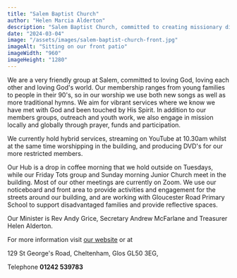 ```yaml
---
title: "Salem Baptist Church"
author: "Helen Marcia Alderton"
description: "Salem Baptist Church, committed to creating missionary disciples who love God, love each other and love God's world."
date: "2024-03-04"
image: "/assets/images/salem-baptist-church-front.jpg"
imageAlt: "Sitting on our front patio"
imageWidth: "960"
imageHeight: "1280"
---
```


We are a very friendly group at Salem, committed to loving God, loving each other and loving God's world. Our membership ranges from young families to people in their 90's, so in our worship we use both new songs as well as more traditional hymns. We aim for vibrant services where we know we have met with God and been touched by His Spirit. In addition to our members groups, outreach and youth work, we also engage in mission locally and globally through prayer, funds and participation.

We currently hold hybrid services, streaming on YouTube at 10.30am whilst at the same time worshipping in the building, and producing DVD's for our more restricted members.

Our Hub is a drop in coffee morning that we hold outside on Tuesdays, while our Friday Tots group and Sunday morning Junior Church meet in the building. Most of our other meetings are currently on Zoom. We use our noticeboard and front area to provide activities and engagement for the streets around our building, and are working with Gloucester Road Primary School to support disadvantaged families and provide reflective spaces.

Our Minister is Rev Andy Grice, Secretary Andrew McFarlane and Treasurer Helen Alderton.

For more information visit [our website](https://www.salembaptist.org.uk) 
or at

129 St George's Road,
Cheltenham,
Glos GL50 3EG,

Telephone **01242 539783**
